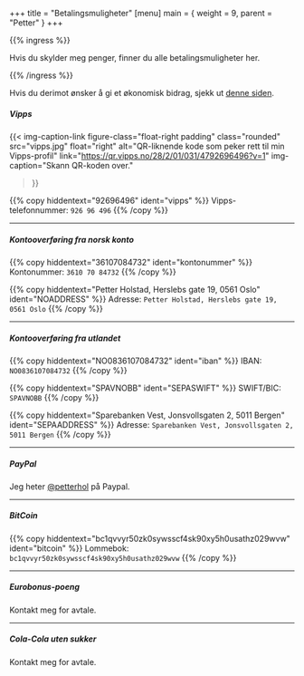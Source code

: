 +++
title = "Betalingsmuligheter"
[menu]
main = { weight = 9, parent = "Petter" }
+++

<!-- markdownlint-disable MD034 -->

{{% ingress %}}

Hvis du skylder meg penger, finner du alle betalingsmuligheter her.

{{% /ingress %}}

Hvis du derimot ønsker å gi et økonomisk bidrag, sjekk ut [denne siden](../finansiering).

##### Vipps

  {{< img-caption-link
  figure-class="float-right padding"
    class="rounded"
    src="vipps.jpg"
    float="right"
    alt="QR-liknende kode som peker rett til min Vipps-profil"
    link="https://qr.vipps.no/28/2/01/031/4792696496?v=1"
    img-caption="Skann QR-koden over."
  >}}

{{% copy
 hiddentext="92696496"
 ident="vipps"
%}}
Vipps-telefonnummer: ```926 96 496``` {{% /copy %}}

---

##### Kontooverføring fra norsk konto

{{% copy
 hiddentext="36107084732"
 ident="kontonummer"
%}}
Kontonummer: ```3610 70 84732``` {{% /copy %}}

{{% copy
 hiddentext="Petter Holstad, Herslebs gate 19, 0561 Oslo"
 ident="NOADDRESS"
%}}
Adresse: ```Petter Holstad, Herslebs gate 19, 0561 Oslo``` {{% /copy %}}

---

##### Kontooverføring fra utlandet

{{% copy
 hiddentext="NO0836107084732"
 ident="iban"
%}}
IBAN: ```NO0836107084732``` {{% /copy %}}

{{% copy
 hiddentext="SPAVNOBB"
 ident="SEPASWIFT"
%}}
SWIFT/BIC: ```SPAVNOBB``` {{% /copy %}}

{{% copy
 hiddentext="Sparebanken Vest, Jonsvollsgaten 2, 5011 Bergen"
 ident="SEPAADDRESS"
%}}
Adresse: ```Sparebanken Vest, Jonsvollsgaten 2, 5011 Bergen``` {{% /copy %}}

---

##### PayPal

Jeg heter [@petterhol](https://paypal.me/petterhol) på Paypal.

---

##### BitCoin

{{% copy
 hiddentext="bc1qvvyr50zk0sywsscf4sk90xy5h0usathz029wvw"
 ident="bitcoin"
%}}
Lommebok: ```bc1qvvyr50zk0sywsscf4sk90xy5h0usathz029wvw```
{{% /copy %}}

---

##### Eurobonus-poeng

Kontakt meg for avtale.

---

##### Cola-Cola uten sukker

Kontakt meg for avtale.
